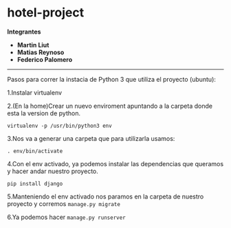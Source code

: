 # hotel-project

**Integrantes**

- **Martin Liut**
- **Matias Reynoso**
- **Federico Palomero**

-----------
Pasos para correr la instacia de Python 3 que utiliza el proyecto (ubuntu):

1.Instalar virtualenv

2.(En la home)Crear un nuevo enviroment apuntando a la carpeta donde esta la version de python.

`virtualenv -p /usr/bin/python3 env`

3.Nos va a generar una carpeta que para utilizarla usamos:
 
`. env/bin/activate`

4.Con el env activado, ya podemos instalar las dependencias que queramos y hacer andar nuestro proyecto.

`pip install django`

5.Manteniendo el env activado nos paramos en la carpeta de nuestro proyecto y corremos `manage.py migrate`

6.Ya podemos hacer `manage.py runserver`
